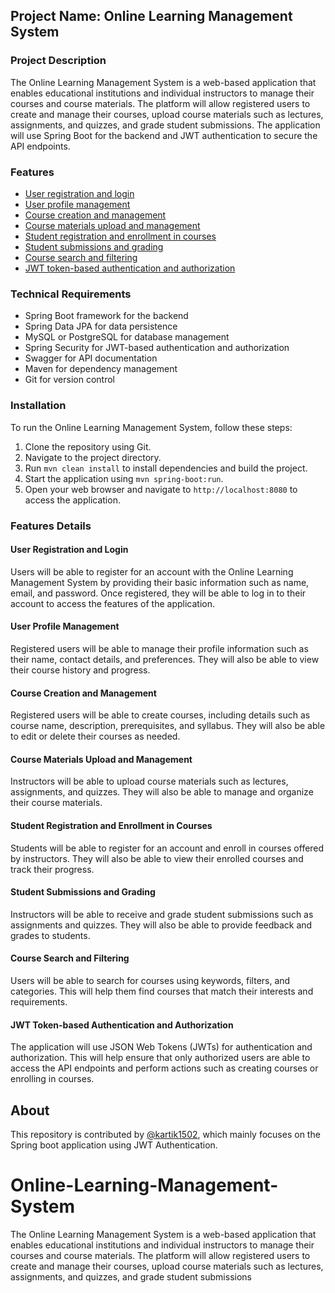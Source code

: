 ## Project Name: Online Learning Management System

### Project Description

The Online Learning Management System is a web-based application that enables educational institutions and individual instructors to manage their courses and course materials. The platform will allow registered users to create and manage their courses, upload course materials such as lectures, assignments, and quizzes, and grade student submissions. The application will use Spring Boot for the backend and JWT authentication to secure the API endpoints.

### Features

- [User registration and login](#user-registration-and-login)
- [User profile management](#user-profile-management)
- [Course creation and management](#course-creation-and-management)
- [Course materials upload and management](#course-materials-upload-and-management)
- [Student registration and enrollment in courses](#student-registration-and-enrollment-in-courses)
- [Student submissions and grading](#student-submissions-and-grading)
- [Course search and filtering](#course-search-and-filtering)
- [JWT token-based authentication and authorization](#jwt-token-based-authentication-and-authorization)

### Technical Requirements

- Spring Boot framework for the backend
- Spring Data JPA for data persistence
- MySQL or PostgreSQL for database management
- Spring Security for JWT-based authentication and authorization
- Swagger for API documentation
- Maven for dependency management
- Git for version control

### Installation

To run the Online Learning Management System, follow these steps:

1. Clone the repository using Git.
2. Navigate to the project directory.
3. Run `mvn clean install` to install dependencies and build the project.
4. Start the application using `mvn spring-boot:run`.
5. Open your web browser and navigate to `http://localhost:8080` to access the application.


### Features Details

#### User Registration and Login

Users will be able to register for an account with the Online Learning Management System by providing their basic information such as name, email, and password. Once registered, they will be able to log in to their account to access the features of the application.

#### User Profile Management

Registered users will be able to manage their profile information such as their name, contact details, and preferences. They will also be able to view their course history and progress.

#### Course Creation and Management

Registered users will be able to create courses, including details such as course name, description, prerequisites, and syllabus. They will also be able to edit or delete their courses as needed.

#### Course Materials Upload and Management

Instructors will be able to upload course materials such as lectures, assignments, and quizzes. They will also be able to manage and organize their course materials.

#### Student Registration and Enrollment in Courses

Students will be able to register for an account and enroll in courses offered by instructors. They will also be able to view their enrolled courses and track their progress.

#### Student Submissions and Grading

Instructors will be able to receive and grade student submissions such as assignments and quizzes. They will also be able to provide feedback and grades to students.

#### Course Search and Filtering

Users will be able to search for courses using keywords, filters, and categories. This will help them find courses that match their interests and requirements.

#### JWT Token-based Authentication and Authorization

The application will use JSON Web Tokens (JWTs) for authentication and authorization. This will help ensure that only authorized users are able to access the API endpoints and perform actions such as creating courses or enrolling in courses.



## About

This repository is contributed by [@kartik1502](https://github.com/kartik1502), which mainly focuses on the Spring boot application using JWT Authentication.
# Online-Learning-Management-System
The Online Learning Management System is a web-based application that enables educational institutions and individual instructors to manage their courses and course materials. The platform will allow registered users to create and manage their courses, upload course materials such as lectures, assignments, and quizzes, and grade student submissions
